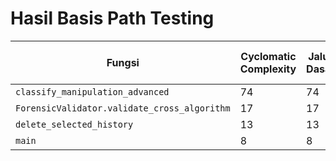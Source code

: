 # Hasil Basis Path Testing

| Fungsi | Cyclomatic Complexity | Jalur Dasar | Cakupan Jalur (%) | Bug Ditemukan |
|--------|----------------------|-------------|-------------------|---------------|
| `classify_manipulation_advanced` | 74 | 74 | 0.0 | 0 |
| `ForensicValidator.validate_cross_algorithm` | 17 | 17 | 0.0 | 0 |
| `delete_selected_history` | 13 | 13 | 0.0 | 0 |
| `main` | 8 | 8 | 0.0 | 0 |
